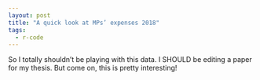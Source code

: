 ```yaml
---
layout: post
title: "A quick look at MPs’ expenses 2018"
tags:
  - r-code
---
```


So I totally shouldn’t be playing with this data. I SHOULD be editing a paper for my thesis. But come on, this is pretty interesting!
